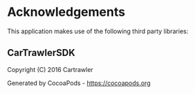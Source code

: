 # Acknowledgements
This application makes use of the following third party libraries:

## CarTrawlerSDK

Copyright (C) 2016 Cartrawler

Generated by CocoaPods - https://cocoapods.org
